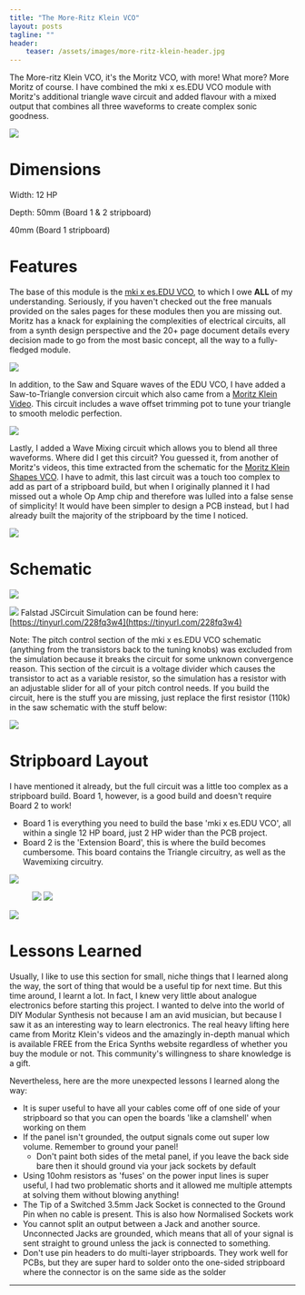 ```yaml
---
title: "The More-Ritz Klein VCO"
layout: posts
tagline: ""
header:
    teaser: /assets/images/more-ritz-klein-header.jpg
---
```


The More-ritz Klein VCO, it's the Moritz VCO, with more! What more? More Moritz of course. I have combined the mki x es.EDU VCO module with Moritz's additional triangle wave circuit and added flavour with a mixed output that combines all three waveforms to create complex sonic goodness.

![](../assets/images/more-ritz-klein-header.jpg)

# Dimensions

Width: 12 HP

Depth: 50mm (Board 1 & 2 stripboard)

40mm (Board 1 stripboard)

# Features

The base of this module is the [mki x es.EDU VCO](https://www.ericasynths.lv/shop/diy-kits-1/edu-diy-vco/), to which I owe **ALL** of my understanding. Seriously, if you haven't checked out the free manuals provided on the sales pages for these modules then you are missing out. Moritz has a knack for explaining the complexities of electrical circuits, all from a synth design perspective and the 20+ page document details every decision made to go from the most basic concept, all the way to a fully-fledged module.

![](../assets/images/mki-x-es.EDU-VCO-PCB-Schematic(watermarked).png)

In addition, to the Saw and Square waves of the EDU VCO, I have added a Saw-to-Triangle conversion circuit which also came from a [Moritz Klein Video](https://www.youtube.com/watch?v=4r3TTaUKNe0). This circuit includes a wave offset trimming pot to tune your triangle to smooth melodic perfection.

![](../assets/images/Pasted%20image%2020230827195058.png)

Lastly, I added a Wave Mixing circuit which allows you to blend all three waveforms. Where did I get this circuit? You guessed it, from another of Moritz's videos, this time extracted from the schematic for the [Moritz Klein Shapes VCO](https://www.youtube.com/watch?v=OCAb2UoSPs0). I have to admit, this last circuit was a touch too complex to add as part of a stripboard build, but when I originally planned it I had missed out a whole Op Amp chip and therefore was lulled into a false sense of simplicity! It would have been simpler to design a PCB instead, but I had already built the majority of the stripboard by the time I noticed.

![](../assets/images/Pasted%20image%2020230827195929.png)
# Schematic

![](../assets/images/circuit-20230827-0726.png)

![](../assets/images/Pasted%20image%2020230827072656.png)
Falstad JSCircuit Simulation can be found here: [https://tinyurl.com/228fq3w4](https://tinyurl.com/228fq3w4)

Note: The pitch control section of the mki x es.EDU VCO schematic (anything from the transistors back to the tuning knobs) was excluded from the simulation because it breaks the circuit for some unknown convergence reason. This section of the circuit is a voltage divider which causes the transistor to act as a variable resistor, so the simulation has a resistor with an adjustable slider for all of your pitch control needs. If you build the circuit, here is the stuff you are missing, just replace the first resistor (110k) in the saw schematic with the stuff below:

![](../assets/images/mki-x-es.EDU-VCO-Pitch-Control-Voltage-Divider-Schematic(watermarked).png)

# Stripboard Layout

I have mentioned it already, but the full circuit was a little too complex as a stripboard build. Board 1, however, is a good build and doesn't require Board 2 to work!

- Board 1 is everything you need to build the base 'mki x es.EDU VCO', all within a single 12 HP board, just 2 HP wider than the PCB project.
- Board 2 is the 'Extension Board', this is where the build becomes cumbersome. This board contains the Triangle circuitry, as well as the Wavemixing circuitry.

![](../assets/images/MORE-RITZ-Klein-VCO-Stripboard-v1.0.png)

<figure class="half">
    <a href="/assets/images/more-ritz-klein-rear.jpg"><img src="/assets/images/more-ritz-klein-rear.jpg"></a>
    <a href="/assets/images/more-ritz-klein-side.jpg"><img src="/assets/images/more-ritz-klein-side.jpg"></a>
</figure>

![](../assets/images/more-ritz-klein-rack-update.jpg)
# Lessons Learned

Usually, I like to use this section for small, niche things that I learned along the way, the sort of thing that would be a useful tip for next time. But this time around, I learnt a lot. In fact, I knew very little about analogue electronics before starting this project. I wanted to delve into the world of DIY Modular Synthesis not because I am an avid musician, but because I saw it as an interesting way to learn electronics. The real heavy lifting here came from Moritz Klein's videos and the amazingly in-depth manual which is available FREE from the Erica Synths website regardless of whether you buy the module or not. This community's willingness to share knowledge is a gift.

Nevertheless, here are the more unexpected lessons I learned along the way:

- It is super useful to have all your cables come off of one side of your stripboard so that you can open the boards 'like a clamshell' when working on them
- If the panel isn't grounded, the output signals come out super low volume. Remember to ground your panel!
	- Don't paint both sides of the metal panel, if you leave the back side bare then it should ground via your jack sockets by default
- Using 10ohm resistors as 'fuses' on the power input lines is super useful, I had two problematic shorts and it allowed me multiple attempts at solving them without blowing anything!
- The Tip of a Switched 3.5mm Jack Socket is connected to the Ground Pin when no cable is present. This is also how Normalised Sockets work
- You cannot split an output between a Jack and another source. Unconnected Jacks are grounded, which means that all of your signal is sent straight to ground unless the jack is connected to something.
- Don't use pin headers to do multi-layer stripboards. They work well for PCBs, but they are super hard to solder onto the one-sided stripboard where the connector is on the same side as the solder

***